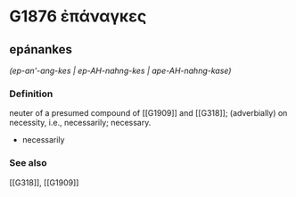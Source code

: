 # G1876 ἐπάναγκες

## epánankes

_(ep-an'-ang-kes | ep-AH-nahng-kes | ape-AH-nahng-kase)_

### Definition

neuter of a presumed compound of [[G1909]] and [[G318]]; (adverbially) on necessity, i.e., necessarily; necessary.

- necessarily

### See also

[[G318]], [[G1909]]


